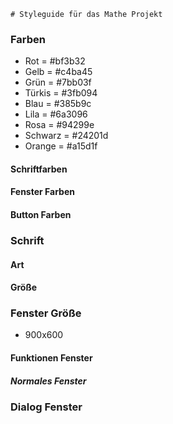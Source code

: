  	# Styleguide für das Mathe Projekt

### Farben
* Rot = #bf3b32
* Gelb = #c4ba45
* Grün = #7bb03f
* Türkis = #3fb094
* Blau = #385b9c
* Lila = #6a3096
* Rosa = #94299e
* Schwarz = #24201d
* Orange = #a15d1f
#### Schriftfarben

#### Fenster Farben

#### Button Farben




### Schrift
####  Art

#### Größe



### Fenster Größe
* 900x600

#### Funktionen Fenster


##### Normales Fenster



### Dialog Fenster









